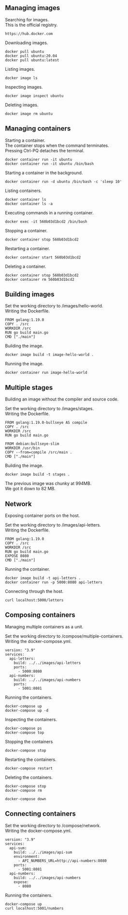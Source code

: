 Managing images
---
Searching for images.  
This is the official registry.

    https://hub.docker.com

Downloading images.

    docker pull ubuntu
    docker pull ubuntu:20.04
    docker pull ubuntu:latest

Listing images.

    docker image ls

Inspecting images.

    docker image inspect ubuntu

Deleting images.

    docker image rm ubuntu

Managing containers
---
Starting a container.  
The container stops when the command terminates.  
Pressing Ctrl-PQ detaches the terminal.

    docker container run -it ubuntu
    docker container run -it ubuntu /bin/bash

Starting a container in the background.

    docker container run -d ubuntu /bin/bash -c 'sleep 10'

Listing containers.

    docker container ls
    docker container ls -a

Executing commands in a running container.

    docker exec -it 560b03d1bcd2 /bin/bash

Stopping a container.

    docker container stop 560b03d1bcd2

Restarting a container.

    docker container start 560b03d1bcd2

Deleting a container.

    docker container stop 560b03d1bcd2
    docker container rm 560b03d1bcd2

Building images
---
Set the working directory to /images/hello-world.  
Writing the Dockerfile.

    FROM golang:1.19.0
    COPY . /src
    WORKDIR /src
    RUN go build main.go
    CMD ["./main"]

Building the image.

    docker image build -t image-hello-world .

Running the image.

    docker container run image-hello-world

Multiple stages
---
Building an image without the compiler and source code.  

Set the working directory to /images/stages.  
Writing the Dockerfile.

    FROM golang:1.19.0-bullseye AS compile
    COPY . /src
    WORKDIR /src
    RUN go build main.go

    FROM debian:bullseye-slim
    WORKDIR /usr/bin
    COPY --from=compile /src/main .
    CMD ["./main"]

Building the image.

    docker image build -t stages .

The previous image was chunky at 994MB.  
We got it down to 82 MB.

Network
---
Exposing container ports on the host.

Set the working directory to /images/api-letters.  
Writing the Dockerfile.

    FROM golang:1.19.0
    COPY . /src
    WORKDIR /src
    RUN go build main.go
    EXPOSE 8080
    CMD ["./main"]

Running the container.

    docker image build -t api-letters .
    docker container run -p 5000:8080 api-letters

Connecting through the host.

    curl localhost:5000/letters

Composing containers
---
Managing multiple containers as a unit.

Set the working directory to /compose/multiple-containers.  
Writing the docker-compose.yml.

    version: "3.9"
    services:
      api-letters:
        build: ../../images/api-letters
        ports:
          - 5000:8080
      api-numbers:
        build: ../../images/api-numbers
        ports:
          - 5001:8081

Running the containers.

    docker-compose up
    docker-compose up -d

Inspecting the containers.

    docker-compose ps
    docker-compose top

Stopping the containers

    docker-compose stop

Restarting the containers.

    docker-compose restart

Deleting the containers.

    docker-compose stop
    docker-compose rm

    docker-compose down





Connecting containers
---
Set the working directory to /compose/network.  
Writing the docker-compose.yml.

    version: "3.9"
    services:
      api-sum:
        build: ../../images/api-sum
        environment:
          - API_NUMBERS_URL=http://api-numbers:8080
        ports:
          - 5001:8081
      api-numbers:
        build: ../../images/api-numbers
        expose:
          - 8080

Running the containers.

    docker-compose up
    curl localhost:5001/numbers
